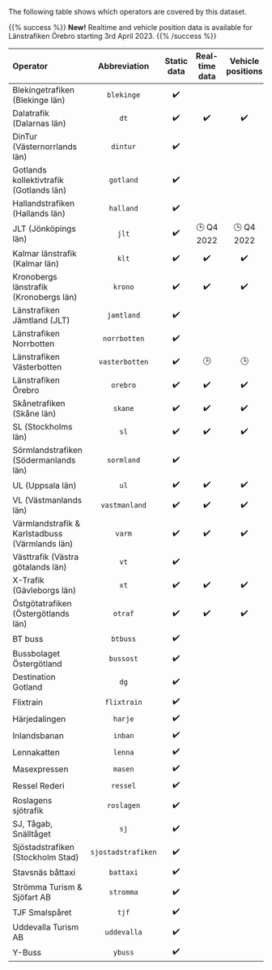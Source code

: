 The following table shows which operators are covered by this dataset.

{{% success %}}
**New!** Realtime and vehicle position data is available for Länstrafiken Örebro starting 3rd April 2023.
{{% /success %}}

| Operator                                          |    Abbreviation    | Static data | Real-time data | Vehicle positions | Occupancy data |
|:--------------------------------------------------|:------------------:|:-----------:|:--------------:|:-----------------:|:--------------:|
| Blekingetrafiken (Blekinge län)                   |     `blekinge`     |     ✔️      |                |                   |                |
| Dalatrafik (Dalarnas län)                         |        `dt`        |     ✔️      |       ✔️       |        ✔️         |                |
| DinTur (Västernorrlands län)                      |      `dintur`      |     ✔️      |                |                   |                |
| Gotlands kollektivtrafik (Gotlands län)           |     `gotland`      |     ✔️      |                |                   |                |
| Hallandstrafiken (Hallands län)                   |     `halland`      |     ✔️      |                |                   |                |
| JLT (Jönköpings län)                              |       `jlt`        |     ✔️      |   🕒 Q4 2022   |    🕒 Q4 2022     |                |
| Kalmar länstrafik (Kalmar län)                    |       `klt`        |     ✔️      |       ✔️       |        ✔️         |                |
| Kronobergs länstrafik (Kronobergs län)            |      `krono`       |     ✔️      |       ✔️       |        ✔️         |                |
| Länstrafiken Jämtland (JLT)                       |     `jamtland`     |     ✔️      |                |                   |                |
| Länstrafiken Norrbotten                           |    `norrbotten`    |     ✔️      |                |                   |                |
| Länstrafiken Västerbotten                         |   `vasterbotten`   |     ✔️      |       🕒       |        🕒         |                |
| Länstrafiken Örebro                               |      `orebro`      |     ✔️      |       ✔️       |        ✔️         |                |
| Skånetrafiken (Skåne län)                         |      `skane`       |     ✔️      |       ✔️       |        ✔️         |       ✔️       |
| SL (Stockholms län)                               |        `sl`        |     ✔️      |       ✔️       |        ✔️         |                |
| Sörmlandstrafiken (Södermanlands län)             |     `sormland`     |     ✔️      |                |                   |                |
| UL (Uppsala län)                                  |        `ul`        |     ✔️      |       ✔️       |        ✔️         |                |
| VL (Västmanlands län)                             |   `vastmanland`    |     ✔️      |       ✔️       |        ✔️         |                |
| Värmlandstrafik & Karlstadbuss (Värmlands län)    |       `varm`       |     ✔️      |       ✔️       |        ✔️         |                |
| Västtrafik (Västra götalands län)                 |        `vt`        |     ✔️      |                |                   |                |
| X-Trafik (Gävleborgs län)                         |        `xt`        |     ✔️      |       ✔️       |        ✔️         |                |
| Östgötatrafiken (Östergötlands län)               |      `otraf`       |     ✔️      |       ✔️       |        ✔️         |       ✔️       |
| BT buss                                           |      `btbuss`      |     ✔️      |                |                   |                |
| Bussbolaget Östergötland                          |     `bussost`      |     ✔️      |                |                   |                |
| Destination Gotland                               |        `dg`        |     ✔️      |                |                   |                |
| Flixtrain                                         |    `flixtrain`     |     ✔️      |                |                   |                |
| Härjedalingen                                     |      `harje`       |     ✔️      |                |                   |                |
| Inlandsbanan                                      |      `inban`       |     ✔️      |                |                   |                |
| Lennakatten                                       |      `lenna`       |     ✔️      |                |                   |                |
| Masexpressen                                      |      `masen`       |     ✔️      |                |                   |                |
| Ressel Rederi                                     |      `ressel`      |     ✔️      |                |                   |                |
| Roslagens sjötrafik                               |     `roslagen`     |     ✔️      |                |                   |                |
| SJ, Tågab, Snälltåget                             |        `sj`        |     ✔️      |                |                   |                |
| Sjöstadstrafiken (Stockholm Stad)                 | `sjostadstrafiken` |     ✔️      |                |                   |                |
| Stavsnäs båttaxi                                  |     `battaxi`      |     ✔️      |                |                   |                |
| Strömma Turism & Sjöfart AB                       |     `stromma`      |     ✔️      |                |                   |                |
| TJF Smalspåret                                    |       `tjf`        |     ✔️      |                |                   |                |
| Uddevalla Turism AB                               |    `uddevalla`     |     ✔️      |                |                   |                |
| Y-Buss                                            |      `ybuss`       |     ✔️      |                |                   |                |
